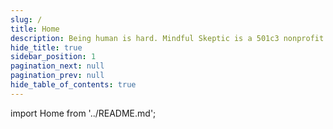 ```yaml
---
slug: /
title: Home
description: Being human is hard. Mindful Skeptic is a 501c3 nonprofit and our mission is to document the work and stories of real change and healing.
hide_title: true
sidebar_position: 1
pagination_next: null
pagination_prev: null
hide_table_of_contents: true
---
```


import Home from '../README.md';  

<Home/>